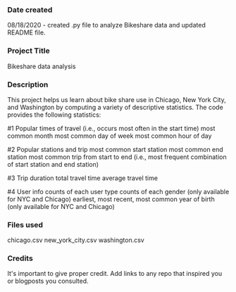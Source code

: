### Date created
08/18/2020 - created .py file to analyze Bikeshare data and updated README file.

### Project Title
Bikeshare data analysis

### Description
This project helps us learn about bike share use in Chicago, New York City, and Washington by computing a variety of descriptive statistics. The code provides the following statistics:

#1 Popular times of travel (i.e., occurs most often in the start time)
    most common month
    most common day of week
    most common hour of day

#2 Popular stations and trip
    most common start station
    most common end station
    most common trip from start to end (i.e., most frequent combination of start station and end station)

#3 Trip duration
    total travel time
    average travel time

#4 User info
    counts of each user type
    counts of each gender (only available for NYC and Chicago)
    earliest, most recent, most common year of birth (only available for NYC and Chicago)

### Files used
chicago.csv
new_york_city.csv
washington.csv

### Credits
It's important to give proper credit. Add links to any repo that inspired you or blogposts you consulted.
